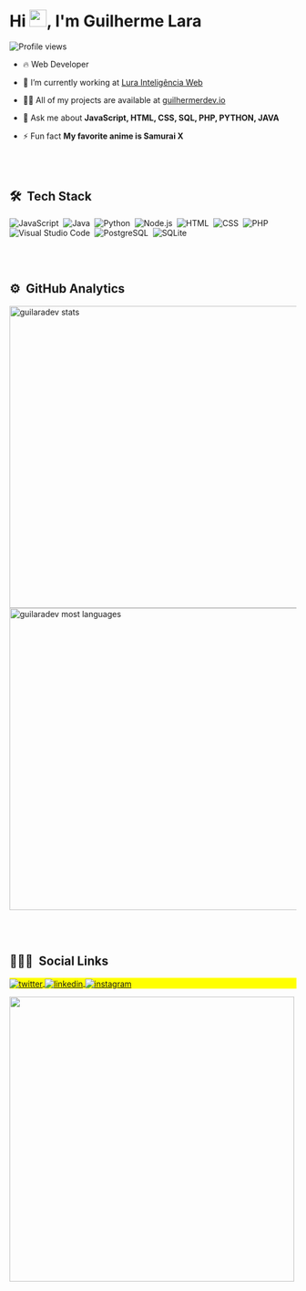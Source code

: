 <h1 align="left">Hi <img src="https://raw.githubusercontent.com/kaueMarques/kaueMarques/master/hi.gif" width="30px">, I'm Guilherme Lara</h1>
<p align="left"> <img src="https://komarev.com/ghpvc/?username=maykbrito&color=yellow" alt="Profile views" /> </p>

- 🔥 Web Developer 

- 🔭 I’m currently working at [Lura Inteligência Web](https://www.instagram.com/luraweb/)

- 👨‍💻 All of my projects are available at [guilhermerdev.io](guilherme-a-lara.github.io/guilhermerdev.io/)


- 💬 Ask me about **JavaScript, HTML, CSS, SQL, PHP, PYTHON, JAVA**

- ⚡ Fun fact **My favorite anime is Samurai X**

<br><br>

## 🛠 &nbsp;Tech Stack

![JavaScript](https://img.shields.io/badge/-JavaScript-05122A?style=flat&logo=javascript)&nbsp;
![Java](https://img.shields.io/badge/-Java-05122A?style=flat&logo=java)&nbsp;
![Python](https://img.shields.io/badge/-Python-05122A?style=flat&logo=python)&nbsp;
![Node.js](https://img.shields.io/badge/-Node.js-05122A?style=flat&logo=node.js)&nbsp;
![HTML](https://img.shields.io/badge/-HTML-05122A?style=flat&logo=HTML5)&nbsp;
![CSS](https://img.shields.io/badge/-CSS-05122A?style=flat&logo=CSS3&logoColor=1572B6)&nbsp;
![PHP](https://img.shields.io/badge/-PHP-05122A?style=flat&logo=php&logoColor=1572B6)&nbsp;
![Visual Studio Code](https://img.shields.io/badge/-Visual%20Studio%20Code-05122A?style=flat&logo=visual-studio-code&logoColor=007ACC)&nbsp;
![PostgreSQL](https://img.shields.io/badge/-PostgreSQL-05122A?style=flat&logo=postgresql)&nbsp;
![SQLite](https://img.shields.io/badge/-SQLite-05122A?style=flat&logo=sqlite)&nbsp;

<br><br>

## ⚙️ &nbsp;GitHub Analytics

<p align="left">
<img width="530em" src="https://github-readme-stats.vercel.app/api?username=Guilherme-A-Lara&show_icons=true&theme=vision-friendly-dark" alt="guilaradev stats"/>
<img width="530em" src="https://github-readme-stats.vercel.app/api/top-langs/?username=Guilherme-A-Lara&layout=compact&theme=vision-friendly-dark" alt="guilaradev most languages"/>
</p>

<br><br>

## 👨🏽‍🦲 &nbsp;Social Links

<p align="left" style="background:yellow">
<a href="https://twitter.com/guilaradev" target="_blank">
  <img align="center" src="https://img.shields.io/badge/-guilaradev-05122A?style=flat&logo=twitter" alt="twitter"/>  
</a>
<a href="https://linkedin.com/in/guilherme-de-almeida-lara-6772a3177/" target="_blank">
  <img align="center" src="https://img.shields.io/badge/-guilaradev-05122A?style=flat&logo=linkedin" alt="linkedin"/>
</a>
<a href="https://instagram.com/guilaradev" target="_blank">
 <img align="center" src="https://img.shields.io/badge/-guilaradev-05122A?style=flat&logo=instagram" alt="instagram"/>
</a>
</p>

<img width="500em" src="https://github-readme-twitter-gazf.vercel.app/api?id=guilaradev&layout=wide&show_reply=off&show_retweet=off" />


